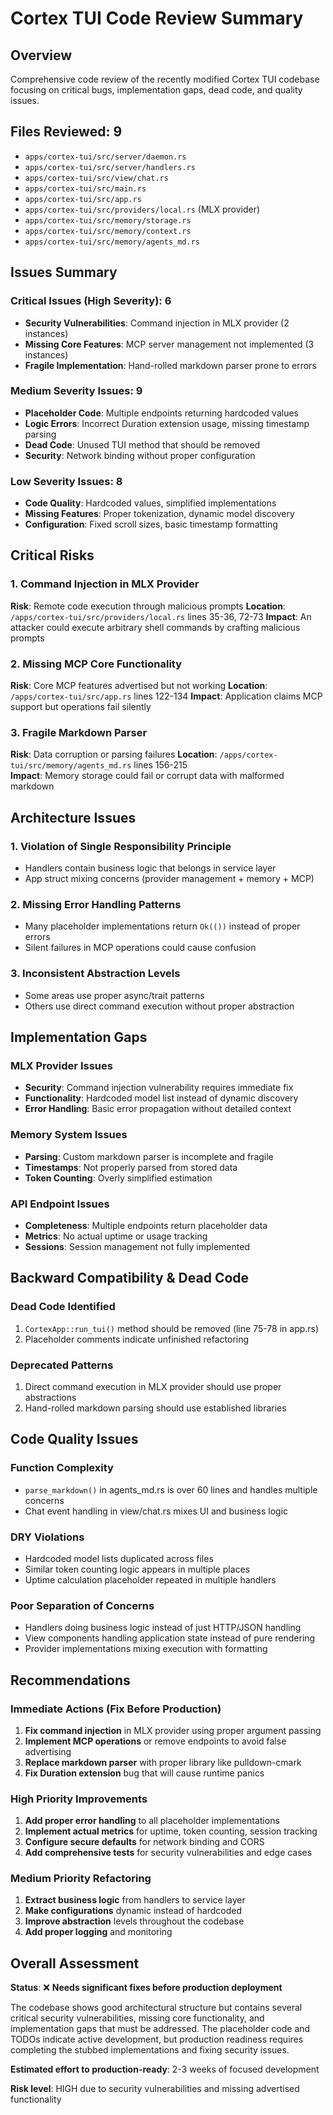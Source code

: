 # Cortex TUI Code Review Summary

## Overview

Comprehensive code review of the recently modified Cortex TUI codebase focusing on critical bugs, implementation gaps, dead code, and quality issues.

## Files Reviewed: 9

- `apps/cortex-tui/src/server/daemon.rs`
- `apps/cortex-tui/src/server/handlers.rs`
- `apps/cortex-tui/src/view/chat.rs`
- `apps/cortex-tui/src/main.rs`
- `apps/cortex-tui/src/app.rs`
- `apps/cortex-tui/src/providers/local.rs` (MLX provider)
- `apps/cortex-tui/src/memory/storage.rs`
- `apps/cortex-tui/src/memory/context.rs`
- `apps/cortex-tui/src/memory/agents_md.rs`

## Issues Summary

### Critical Issues (High Severity): 6

- **Security Vulnerabilities**: Command injection in MLX provider (2 instances)
- **Missing Core Features**: MCP server management not implemented (3 instances)
- **Fragile Implementation**: Hand-rolled markdown parser prone to errors

### Medium Severity Issues: 9

- **Placeholder Code**: Multiple endpoints returning hardcoded values
- **Logic Errors**: Incorrect Duration extension usage, missing timestamp parsing
- **Dead Code**: Unused TUI method that should be removed
- **Security**: Network binding without proper configuration

### Low Severity Issues: 8

- **Code Quality**: Hardcoded values, simplified implementations
- **Missing Features**: Proper tokenization, dynamic model discovery
- **Configuration**: Fixed scroll sizes, basic timestamp formatting

## Critical Risks

### 1. Command Injection in MLX Provider

**Risk**: Remote code execution through malicious prompts
**Location**: `/apps/cortex-tui/src/providers/local.rs` lines 35-36, 72-73
**Impact**: An attacker could execute arbitrary shell commands by crafting malicious prompts

### 2. Missing MCP Core Functionality

**Risk**: Core MCP features advertised but not working
**Location**: `/apps/cortex-tui/src/app.rs` lines 122-134
**Impact**: Application claims MCP support but operations fail silently

### 3. Fragile Markdown Parser

**Risk**: Data corruption or parsing failures
**Location**: `/apps/cortex-tui/src/memory/agents_md.rs` lines 156-215  
**Impact**: Memory storage could fail or corrupt data with malformed markdown

## Architecture Issues

### 1. Violation of Single Responsibility Principle

- Handlers contain business logic that belongs in service layer
- App struct mixing concerns (provider management + memory + MCP)

### 2. Missing Error Handling Patterns

- Many placeholder implementations return `Ok(())` instead of proper errors
- Silent failures in MCP operations could cause confusion

### 3. Inconsistent Abstraction Levels

- Some areas use proper async/trait patterns
- Others use direct command execution without proper abstraction

## Implementation Gaps

### MLX Provider Issues

- **Security**: Command injection vulnerability requires immediate fix
- **Functionality**: Hardcoded model list instead of dynamic discovery
- **Error Handling**: Basic error propagation without detailed context

### Memory System Issues

- **Parsing**: Custom markdown parser is incomplete and fragile
- **Timestamps**: Not properly parsed from stored data
- **Token Counting**: Overly simplified estimation

### API Endpoint Issues

- **Completeness**: Multiple endpoints return placeholder data
- **Metrics**: No actual uptime or usage tracking
- **Sessions**: Session management not fully implemented

## Backward Compatibility & Dead Code

### Dead Code Identified

1. `CortexApp::run_tui()` method should be removed (line 75-78 in app.rs)
2. Placeholder comments indicate unfinished refactoring

### Deprecated Patterns

1. Direct command execution in MLX provider should use proper abstractions
2. Hand-rolled markdown parsing should use established libraries

## Code Quality Issues

### Function Complexity

- `parse_markdown()` in agents_md.rs is over 60 lines and handles multiple concerns
- Chat event handling in view/chat.rs mixes UI and business logic

### DRY Violations

- Hardcoded model lists duplicated across files
- Similar token counting logic appears in multiple places
- Uptime calculation placeholder repeated in multiple handlers

### Poor Separation of Concerns

- Handlers doing business logic instead of just HTTP/JSON handling
- View components handling application state instead of pure rendering
- Provider implementations mixing execution with formatting

## Recommendations

### Immediate Actions (Fix Before Production)

1. **Fix command injection** in MLX provider using proper argument passing
2. **Implement MCP operations** or remove endpoints to avoid false advertising
3. **Replace markdown parser** with proper library like pulldown-cmark
4. **Fix Duration extension** bug that will cause runtime panics

### High Priority Improvements

1. **Add proper error handling** to all placeholder implementations
2. **Implement actual metrics** for uptime, token counting, session tracking
3. **Configure secure defaults** for network binding and CORS
4. **Add comprehensive tests** for security vulnerabilities and edge cases

### Medium Priority Refactoring

1. **Extract business logic** from handlers to service layer
2. **Make configurations** dynamic instead of hardcoded
3. **Improve abstraction** levels throughout the codebase
4. **Add proper logging** and monitoring

## Overall Assessment

**Status**: ❌ **Needs significant fixes before production deployment**

The codebase shows good architectural structure but contains several critical security vulnerabilities, missing core functionality, and implementation gaps that must be addressed. The placeholder code and TODOs indicate active development, but production readiness requires completing the stubbed implementations and fixing security issues.

**Estimated effort to production-ready**: 2-3 weeks of focused development

**Risk level**: HIGH due to security vulnerabilities and missing advertised functionality
